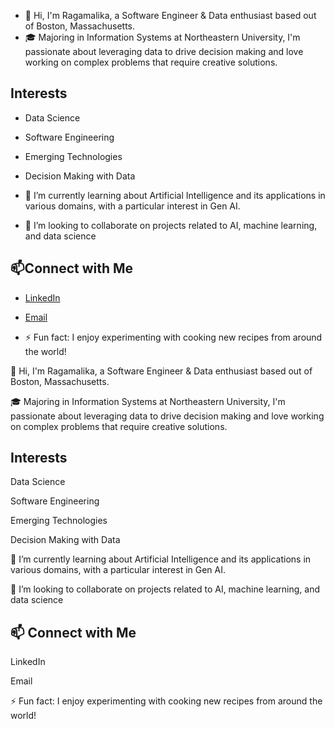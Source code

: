 - 👋 Hi, I'm Ragamalika, a Software Engineer & Data enthusiast based out of Boston, Massachusetts.
- 🎓 Majoring in Information Systems at Northeastern University, I'm passionate about leveraging data to drive decision making and love working on complex problems that require creative solutions.
  
## Interests
- Data Science
- Software Engineering
- Emerging Technologies
- Decision Making with Data
  
- 🌱 I’m currently learning about Artificial Intelligence and its applications in various domains, with a particular interest in Gen AI.
- 💞️ I’m looking to collaborate on projects related to AI, machine learning, and data science


## 📫Connect with Me  
- [LinkedIn](https://www.linkedin.com/in/ragamalikak/)
- [Email](mailto:karumuri.r@northeastern.edu)
  
- ⚡ Fun fact: I enjoy experimenting with cooking new recipes from around the world!


👋 Hi, I'm Ragamalika, a Software Engineer & Data enthusiast based out of Boston, Massachusetts.

🎓 Majoring in Information Systems at Northeastern University, I'm passionate about leveraging data to drive decision making and love working on complex problems that require creative solutions.

Interests
---
Data Science

Software Engineering

Emerging Technologies

Decision Making with Data

🌱 I’m currently learning about Artificial Intelligence and its applications in various domains, with a particular interest in Gen AI.

💞️ I’m looking to collaborate on projects related to AI, machine learning, and data science

📫 Connect with Me
---
LinkedIn

Email

⚡ Fun fact: I enjoy experimenting with cooking new recipes from around the world!
